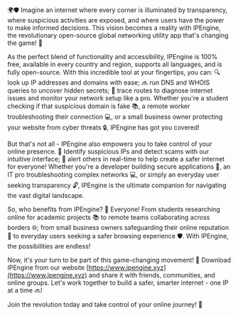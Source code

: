 🌍🛡️ Imagine an internet where every corner is illuminated by transparency, where suspicious activities are exposed, and where users have the power to make informed decisions. This vision becomes a reality with IPEngine, the revolutionary open-source global networking utility app that's changing the game! 🚀

As the perfect blend of functionality and accessibility, IPEngine is 100% free, available in every country and region, supports all languages, and is fully open-source. With this incredible tool at your fingertips, you can: 🔍 look up IP addresses and domains with ease; 🔜 run DNS and WHOIS queries to uncover hidden secrets; 👀 trace routes to diagnose internet issues and monitor your network setup like a pro. Whether you're a student checking if that suspicious domain is fake 📚, a remote worker troubleshooting their connection 💻, or a small business owner protecting your website from cyber threats 🔒, IPEngine has got you covered!

But that's not all - IPEngine also empowers you to take control of your online presence. 👊 Identify suspicious IPs and detect scams with our intuitive interface; 🚨 alert others in real-time to help create a safer internet for everyone! Whether you're a developer building secure applications 🔧, an IT pro troubleshooting complex networks 💻, or simply an everyday user seeking transparency 🔓, IPEngine is the ultimate companion for navigating the vast digital landscape.

So, who benefits from IPEngine? 🤔 Everyone! From students researching online for academic projects 📚 to remote teams collaborating across borders 🌐; from small business owners safeguarding their online reputation 💼 to everyday users seeking a safer browsing experience 🛡️. With IPEngine, the possibilities are endless!

Now, it's your turn to be part of this game-changing movement! 🎉 Download IPEngine from our website [https://www.ipengine.xyz](https://www.ipengine.xyz) and share it with friends, communities, and online groups. Let's work together to build a safer, smarter internet - one IP at a time 🔜!

Join the revolution today and take control of your online journey! 🌟